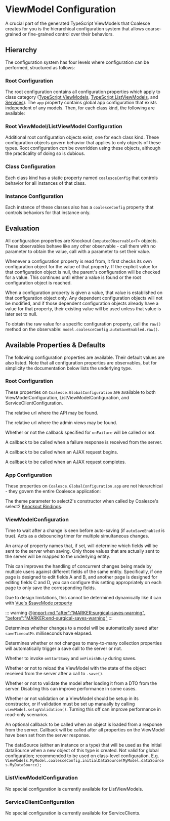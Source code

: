 

# ViewModel Configuration

A crucial part of the generated TypeScript ViewModels that Coalesce creates for you is the hierarchical configuration system that allows coarse-grained or fine-grained control over their behaviors.

## Hierarchy

The configuration system has four levels where configuration can be performed, structured as follows:

### Root Configuration


<Prop def="Coalesce.GlobalConfiguration: ModelConfiguration<any>
Coalesce.GlobalConfiguration.app: AppConfiguration" lang="ts" id="code-root-config" /> 
    
The root configuration contains all configuration properties which apply to class category ([TypeScript ViewModels](/stacks/ko/client/view-model.md), [TypeScript ListViewModels](/stacks/ko/client/list-view-model.md), and [Services](/modeling/model-types/services.md)). The `app` property contains global app configuration that exists independent of any models. Then, for each class kind, the following are available:

### Root ViewModel/ListViewModel Configuration
<Prop def="Coalesce.GlobalConfiguration.viewModel: ViewModelConfiguration<BaseViewModel>
Coalesce.GlobalConfiguration.listViewModel: ListViewModelConfiguration<BaseListViewModel<BaseViewModel>, BaseViewModel>
Coalesce.GlobalConfiguration.serviceClient: ServiceClientConfiguration<ServiceClient>" lang="ts" id="code-global-config" /> 
    
Additional root configuration objects exist, one for each class kind. These configuration objects govern behavior that applies to only objects of these types. Root configuration *can* be overridden using these objects, although the practicality of doing so is dubious.

### Class Configuration
<Prop def="ViewModels.ClassName.coalesceConfig: ViewModelConfiguration<ViewModels.ClassName>
ListViewModels.ClassNameList.coalesceConfig: ListViewModelConfiguration<ListViewModels.ClassNameList, ViewModels.ClassName>
Services.ServiceNameClient.coalesceConfig: ServiceClientConfiguration<ServiceName>" lang="ts" id="code-class-config" /> 

Each class kind has a static property named `coalesceConfig` that controls behavior for all instances of that class.

### Instance Configuration
<Prop def="instance.coalesceConfig: ViewModelConfiguration<ViewModels.ClassName>
listInstance.coalesceConfig: ListViewModelConfiguration<ListViewModels.ClassNameList, ViewModels.ClassName>
serviceInstance.coalesceConfig: ServiceClientConfiguration<ServiceName>" lang="ts" id="code-instance-config" /> 

Each instance of these classes also has a `coalesceConfig` property that controls behaviors for that instance only.



## Evaluation

All configuration properties are Knockout `ComputedObservable<T>` objects. These observables behave like any other observable - call them with no parameter to obtain the value, call with a parameter to set their value.

Whenever a configuration property is read from, it first checks its own configuration object for the value of that property. If the explicit value for that configuration object is null, the parent's configuration will be checked for a value. This continues until either a value is found or the root configuration object is reached.

When a configuration property is given a value, that value is established on that configuration object only. Any dependent configuration objects will not be modified, and if those dependent configuration objects already have a value for that property, their existing value will be used unless that value is later set to null.

To obtain the raw value for a specific configuration property, call the `raw()` method on the observable: `model.coalesceConfig.autoSaveEnabled.raw()`.


## Available Properties & Defaults

The following configuration properties are available. Their default values are also listed. Note that all configuration properties are observables, but for simplicity the documentation below lists the underlying type.

### Root Configuration

These properties on `Coalesce.GlobalConfiguration` are available to both ViewModelConfiguration, ListViewModelConfiguration, and ServiceClientConfiguration.

<Prop def="baseApiUrl: string = '/api'" lang="ts" />

The relative url where the API may be found. 


<Prop def="baseViewUrl: string = ''" lang="ts" />

The relative url where the admin views may be found.


<Prop def="showFailureAlerts: boolean = true" lang="ts" />

Whether or not the callback specified for `onFailure` will be called or not.


<Prop def="onFailure: (obj, message) => alert(message)" lang="ts" />

A callback to be called when a failure response is received from the server.


<Prop def="onStartBusy: obj => Coalesce.Utilities.showBusy()" lang="ts" />

A callback to be called when an AJAX request begins.


<Prop def="onFinishBusy: obj => Coalesce.Utilities.hideBusy()" lang="ts" />

A callback to be called when an AJAX request completes.


### App Configuration

These properties on `Coalesce.GlobalConfiguration.app` are not hierarchical - they govern the entire Coalesce application:

<Prop def="select2Theme: string | null = null" lang="ts" />

The theme parameter to select2's constructor when called by Coalesce's select2 [Knockout Bindings](/stacks/ko/client/bindings.md).


### ViewModelConfiguration


<Prop def="saveTimeoutMs: number = 500" lang="ts" />

Time to wait after a change is seen before auto-saving (if `autoSaveEnabled` is true). Acts as a debouncing timer for multiple simultaneous changes.

<Prop def="saveIncludedFields: string[] | null = null" lang="ts" />

An array of property names that, if set, will determine which fields will be sent to the server when saving. Only those values that are actually sent to the server will be mapped to the underlying entity.

This can improves the handling of concurrent changes being made by multiple users against different fields of the same entity. Specifically, if one page is designed to edit fields A and B, and another page is designed for editing fields C and D, you can configure this setting appropriately on each page to only save the corresponding fields.

Due to design limitations, this cannot be determined dynamically like it can with [Vue's $saveMode property](/stacks/vue/layers/viewmodels.md)

::: warning
@[import-md "after":"MARKER:surgical-saves-warning", "before":"MARKER:end-surgical-saves-warning"](../../../modeling/model-types/dtos.md)
:::

<Prop def="autoSaveEnabled: boolean = true" lang="ts" />

Determines whether changes to a model will be automatically saved after `saveTimeoutMs` milliseconds have elapsed.


<Prop def="autoSaveCollectionsEnabled: boolean = true" lang="ts" />

Determines whether or not changes to many-to-many collection properties will automatically trigger a save call to the server or not.


<Prop def="showBusyWhenSaving: boolean = false" lang="ts" />

Whether to invoke `onStartBusy` and `onFinishBusy` during saves.


<Prop def="loadResponseFromSaves: boolean = true" lang="ts" />

Whether or not to reload the ViewModel with the state of the object received from the server after a call to `.save()`.


<Prop def="validateOnLoadFromDto: boolean = true" lang="ts" />

Whether or not to validate the model after loading it from a DTO from the server. Disabling this can improve performance in some cases.


<Prop def="setupValidationAutomatically: boolean = true" lang="ts" />

Whether or not validation on a ViewModel should be setup in its constructor, or if validation must be set up manually by calling `viewModel.setupValidation()`. Turning this off can improve performance in read-only scenarios.


<Prop def="onLoadFromDto: null | ((object: T) => void) = null" lang="ts" />

An optional callback to be called when an object is loaded from a response from the server. Callback will be called after all properties on the ViewModel have been set from the server response.


<Prop def="initialDataSource: null | DataSource<T> | (new () => DataSource<T>) = null" lang="ts" />

The dataSource (either an instance or a type) that will be used as the initial dataSource when a new object of this type is created. Not valid for global configuration; recommended to be used on class-level configuration. E.g. `ViewModels.MyModel.coalesceConfig.initialDataSource(MyModel.dataSources.MyDataSource);`


### ListViewModelConfiguration

No special configuration is currently available for ListViewModels.

### ServiceClientConfiguration

No special configuration is currently available for ServiceClients.